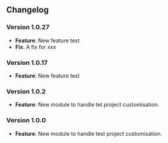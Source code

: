 ## Changelog

### Version 1.0.27
- **Feature**: New feature test
- **Fix**: A fix for xxx

### Version 1.0.17
- **Feature**: New feature test

### Version 1.0.2
- **Feature**: New module to handle tet project customisation.

### Version 1.0.0
- **Feature**: New module to handle test project customisation.
